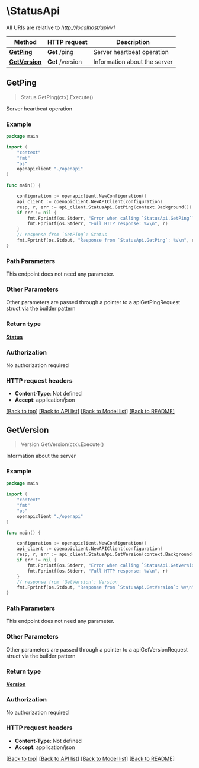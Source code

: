 # \StatusApi

All URIs are relative to *http://localhost/api/v1*

Method | HTTP request | Description
------------- | ------------- | -------------
[**GetPing**](StatusApi.md#GetPing) | **Get** /ping | Server heartbeat operation
[**GetVersion**](StatusApi.md#GetVersion) | **Get** /version | Information about the server



## GetPing

> Status GetPing(ctx).Execute()

Server heartbeat operation



### Example

```go
package main

import (
    "context"
    "fmt"
    "os"
    openapiclient "./openapi"
)

func main() {

    configuration := openapiclient.NewConfiguration()
    api_client := openapiclient.NewAPIClient(configuration)
    resp, r, err := api_client.StatusApi.GetPing(context.Background()).Execute()
    if err != nil {
        fmt.Fprintf(os.Stderr, "Error when calling `StatusApi.GetPing``: %v\n", err)
        fmt.Fprintf(os.Stderr, "Full HTTP response: %v\n", r)
    }
    // response from `GetPing`: Status
    fmt.Fprintf(os.Stdout, "Response from `StatusApi.GetPing`: %v\n", resp)
}
```

### Path Parameters

This endpoint does not need any parameter.

### Other Parameters

Other parameters are passed through a pointer to a apiGetPingRequest struct via the builder pattern


### Return type

[**Status**](Status.md)

### Authorization

No authorization required

### HTTP request headers

- **Content-Type**: Not defined
- **Accept**: application/json

[[Back to top]](#) [[Back to API list]](../README.md#documentation-for-api-endpoints)
[[Back to Model list]](../README.md#documentation-for-models)
[[Back to README]](../README.md)


## GetVersion

> Version GetVersion(ctx).Execute()

Information about the server



### Example

```go
package main

import (
    "context"
    "fmt"
    "os"
    openapiclient "./openapi"
)

func main() {

    configuration := openapiclient.NewConfiguration()
    api_client := openapiclient.NewAPIClient(configuration)
    resp, r, err := api_client.StatusApi.GetVersion(context.Background()).Execute()
    if err != nil {
        fmt.Fprintf(os.Stderr, "Error when calling `StatusApi.GetVersion``: %v\n", err)
        fmt.Fprintf(os.Stderr, "Full HTTP response: %v\n", r)
    }
    // response from `GetVersion`: Version
    fmt.Fprintf(os.Stdout, "Response from `StatusApi.GetVersion`: %v\n", resp)
}
```

### Path Parameters

This endpoint does not need any parameter.

### Other Parameters

Other parameters are passed through a pointer to a apiGetVersionRequest struct via the builder pattern


### Return type

[**Version**](Version.md)

### Authorization

No authorization required

### HTTP request headers

- **Content-Type**: Not defined
- **Accept**: application/json

[[Back to top]](#) [[Back to API list]](../README.md#documentation-for-api-endpoints)
[[Back to Model list]](../README.md#documentation-for-models)
[[Back to README]](../README.md)

